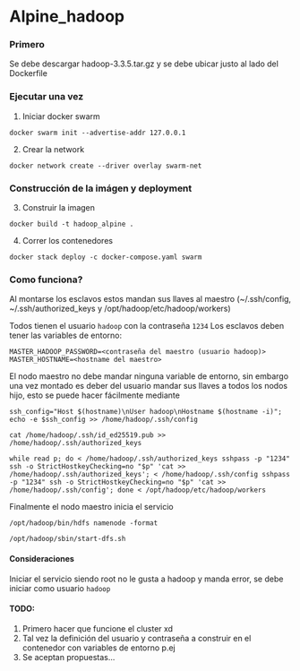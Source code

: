 # Alpine_hadoop

### Primero

Se debe descargar hadoop-3.3.5.tar.gz y se debe ubicar justo al lado del Dockerfile

### Ejecutar una vez

1. Iniciar docker swarm

```
docker swarm init --advertise-addr 127.0.0.1
```

2. Crear la network

```
docker network create --driver overlay swarm-net
```

### Construcción de la imágen y deployment

3. Construir la imagen

```
docker build -t hadoop_alpine .
```

4. Correr los contenedores

```
docker stack deploy -c docker-compose.yaml swarm
```

### Como funciona?

Al montarse los esclavos estos mandan sus llaves al maestro (~/.ssh/config, ~/.ssh/authorized_keys y /opt/hadoop/etc/hadoop/workers)

Todos tienen el usuario `hadoop` con la contraseña `1234`
Los esclavos deben tener las variables de entorno:

```
MASTER_HADOOP_PASSWORD=<contraseña del maestro (usuario hadoop)>
MASTER_HOSTNAME=<hostname del maestro>
```

El nodo maestro no debe mandar ninguna variable de entorno, sin embargo una vez montado es deber del usuario mandar sus llaves a todos los nodos hijo, esto se puede hacer fácilmente mediante

```
ssh_config="Host $(hostname)\nUser hadoop\nHostname $(hostname -i)"; echo -e $ssh_config >> /home/hadoop/.ssh/config

cat /home/hadoop/.ssh/id_ed25519.pub >> /home/hadoop/.ssh/authorized_keys

while read p; do < /home/hadoop/.ssh/authorized_keys sshpass -p "1234" ssh -o StrictHostkeyChecking=no "$p" 'cat >> /home/hadoop/.ssh/authorized_keys'; < /home/hadoop/.ssh/config sshpass -p "1234" ssh -o StrictHostkeyChecking=no "$p" 'cat >> /home/hadoop/.ssh/config'; done < /opt/hadoop/etc/hadoop/workers
```

Finalmente el nodo maestro inicia el servicio

```
/opt/hadoop/bin/hdfs namenode -format

/opt/hadoop/sbin/start-dfs.sh
```

#### Consideraciones

Iniciar el servicio siendo root no le gusta a hadoop y manda error, se debe iniciar como usuario `hadoop`

#### TODO:

1. Primero hacer que funcione el cluster xd
2. Tal vez la definición del usuario y contraseña a construir en el contenedor con variables de entorno p.ej
3. Se aceptan propuestas...
